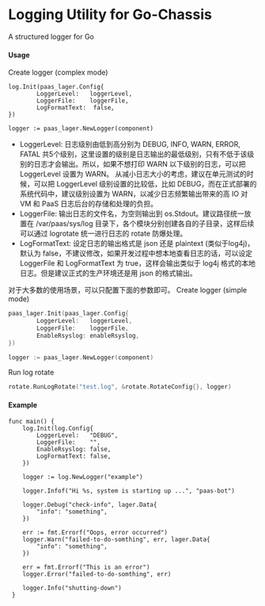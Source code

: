 # Logging Utility for Go-Chassis

A structured logger for Go

#### Usage
Create logger (complex mode)
```
log.Init(paas_lager.Config{
        LoggerLevel:   loggerLevel,
        LoggerFile:    loggerFile,
        LogFormatText:  false,
})

logger := paas_lager.NewLogger(component)
```

* LoggerLevel: 日志级别由低到高分别为 DEBUG, INFO, WARN, ERROR, FATAL 共5个级别，这里设置的级别是日志输出的最低级别，只有不低于该级别的日志才会输出。所以，如果不想打印 WARN 以下级别的日志，可以把 LoggerLevel 设置为 WARN。
从减小日志大小的考虑，建议在单元测试的时候，可以把 LoggerLevel 级别设置的比较低，比如 DEBUG，而在正式部署的系统代码中，建议级别设置为 WARN，以减少日志频繁输出带来的高 IO 对 VM 和 PaaS 日志后台的存储和处理的负担。
* LoggerFile: 输出日志的文件名，为空则输出到 os.Stdout。建议路径统一放置在 /var/paas/sys/log 目录下，各个模块分别创建各自的子目录，这样后续可以通过 logrotate 统一进行日志的 rotate 防爆处理。
* LogFormatText: 设定日志的输出格式是 json 还是 plaintext (类似于log4j)，默认为 false，不建议修改，如果开发过程中想本地查看日志的话，可以设定 LoggerFile 和 LogFormatText 为 true，这样会输出类似于 log4j 格式的本地日志。但是建议正式的生产环境还是用 json 的格式输出。

对于大多数的使用场景，可以只配置下面的参数即可。
Create logger (simple mode)
```go
paas_lager.Init(paas_lager.Config{
        LoggerLevel:   loggerLevel,
        LoggerFile:    loggerFile,
        EnableRsyslog: enableRsyslog,
})

logger := paas_lager.NewLogger(component)
```
Run log rotate
```go
rotate.RunLogRotate("test.log", &rotate.RotateConfig{}, logger)
```
#### Example
```
func main() {
 	log.Init(log.Config{
 		LoggerLevel:   "DEBUG",
 		LoggerFile:    "",
 		EnableRsyslog: false,
 		LogFormatText: false,
 	})

 	logger := log.NewLogger("example")

 	logger.Infof("Hi %s, system is starting up ...", "paas-bot")

 	logger.Debug("check-info", lager.Data{
 		"info": "something",
 	})

 	err := fmt.Errorf("Oops, error occurred")
 	logger.Warn("failed-to-do-somthing", err, lager.Data{
 		"info": "something",
 	})

 	err = fmt.Errorf("This is an error")
 	logger.Error("failed-to-do-somthing", err)

 	logger.Info("shutting-down")
 }